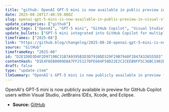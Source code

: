 ```yaml
---
title: "github: OpenAI GPT-5 mini is now available in public preview in Visual Studio, JetBrains IDEs, Xcode, and Eclipse"
date: 2025-08-28T17:40:59.000Z
slug: openai-gpt-5-mini-is-now-available-in-public-preview-in-visual-studio-jetbrains-ides-xcode-and-eclipse
update_categories: ["github"]
update_tags: ["OpenAI", "GPT-5 mini", "GitHub Copilot", "Visual Studio", "JetBrains", "Xcode", "Eclipse", "public preview"]
update_bullets: ["GPT-5 mini integrated into GitHub Copilot for multiple IDEs.", "Public preview accessible in Visual Studio, JetBrains IDEs, Xcode, and Eclipse.", "Enables enhanced AI-assisted coding within supported development environments."]
timeframes: ["2025-08"]
link: "https://github.blog/changelog/2025-08-28-openai-gpt-5-mini-is-now-available-in-public-preview-in-visual-studio-jetbrains-ides-xcode-and-eclipse"
source: "GitHub"
timeframeKey: "2025-08"
id: "D2E1D0D3D4F2D9719BC31B7A9395B1D3D7910DD329F29B7948F2847A326555D3"
contentHash: "D1E4F6EB0009D8A7FF25127DFE604F50D22E2C2CEEB9FF5C36BC1902EF64F014"
draft: false
type: "update-item"
llmSummary: "OpenAI's GPT-5 mini is now publicly available in preview for GitHub Copilot users within Visual Studio, JetBrains IDEs, Xcode, and Eclipse."
---
```


OpenAI's GPT-5 mini is now publicly available in preview for GitHub Copilot users within Visual Studio, JetBrains IDEs, Xcode, and Eclipse.

- **Source:** [GitHub](https://github.blog/changelog/2025-08-28-openai-gpt-5-mini-is-now-available-in-public-preview-in-visual-studio-jetbrains-ides-xcode-and-eclipse)
